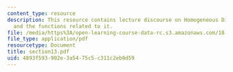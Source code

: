 ```yaml
---
content_type: resource
description: This resource contains lecture discourse on Homogeneous Distributions
  and the functions related to it.
file: /media/https%3A/open-learning-course-data-rc.s3.amazonaws.com/18-155-differential-analysis-fall-2004/4893f593902e3a5475c5c311c2eb0d59_section13.pdf
file_type: application/pdf
resourcetype: Document
title: section13.pdf
uid: 4893f593-902e-3a54-75c5-c311c2eb0d59
---
```

